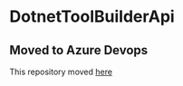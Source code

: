  # DotnetToolBuilderApi  

## Moved to Azure Devops

This repository moved [here](https://dev.azure.com/breinerdennis/dotnettoolbuilder.api)
